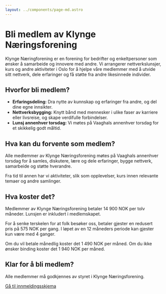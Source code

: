 ```yaml
---
layout: ../components/page-md.astro
---
```


# Bli medlem av Klynge Næringsforening

Klynge Næringforening er en forening for bedrifter og enkeltpersoner som ønsker
å samarbeide og innovere med andre. Vi arrangerer nettverkslunsjer, kurs og
andre aktiviteter i Oslo for å hjelpe våre medlemmer med å utvide sitt nettverk,
dele erfaringer og få støtte fra andre likesinnede individer.

## Hvorfor bli medlem?

- **Erfaringsdeling:** Dra nytte av kunnskap og erfaringer fra andre, og del
  dine egne innsikter.
- **Nettverksbygging:** Knytt bånd med mennesker i ulike faser av karriere eller
  livsreise, og skape verdifulle forbindelser.
- **Lunsj annenhver torsdag:** Vi møtes på Vaaghals annenhver torsdag for et
  skikkelig godt måltid.

## Hva kan du forvente som medlem?

Alle medlemmer av Klynge Næringsforening møtes på Vaaghals annenhver torsdag for
å samles, diskutere, lære og dele erfaringer, bygge nettverk, samarbeide og
støtte hverandre.

Fra tid til annen har vi aktiviteter, slik som opplevelser, kurs innen relevante
temaer og andre samlinger.

## Hva koster det?

Medlemmer av Klynge Næringsforening betaler 14 900 NOK per tolv måneder. Lunsjen
er inkludert i medlemskapet.

For å senke terskelen for at folk besøker oss, betaler gjester en redusert pris
på 575 NOK per gang. I løpet av en 12 måneders periode kan gjester kun være med
4 ganger.

Om du vil betale månedlig koster det 1 490 NOK per måned. Om du ikke ønsker
binding koster det 1 940 NOK per måned.

## Klar for å bli medlem?

Alle medlemmer må godkjennes av styret i Klynge Næringsforening.

<a href="https://forms.gle/wNBShrE6oNr8nXyy9" class="btn">Gå til
innmeldingsskjema</a>
